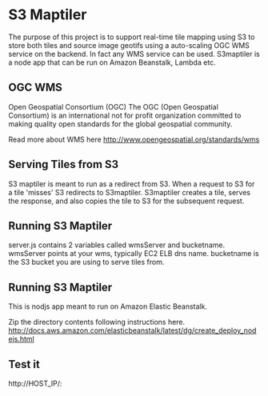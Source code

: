 S3 Maptiler
===================

The purpose of this project is to support real-time tile mapping using S3 to store both tiles and source image geotifs using a auto-scaling OGC WMS service on the backend. In fact any WMS service can be used.
S3maptiler is a node app that can be run on Amazon Beanstalk, Lambda etc.

## OGC WMS

Open Geospatial Consortium (OGC)
The OGC (Open Geospatial Consortium) is an international not for profit organization committed to making quality open standards for the global geospatial community. 

Read more about WMS here
http://www.opengeospatial.org/standards/wms

## Serving Tiles from S3

S3 maptiler is meant to run as a redirect from S3. When a request to S3 for a tile 'misses' S3 redirects to S3maptiler. S3maptiler creates a tile, serves the response, and also copies the tile to S3 for the subsequent request.

## Running S3 Maptiler

server.js contains 2 variables called wmsServer and bucketname.
wmsServer points at your wms, typically EC2 ELB dns name.
bucketname is the S3 bucket you are using to serve tiles from.


## Running S3 Maptiler

This is nodjs app meant to run on Amazon Elastic Beanstalk.

Zip the directory contents following instructions here.
http://docs.aws.amazon.com/elasticbeanstalk/latest/dg/create_deploy_nodejs.html


## Test it



http://HOST_IP/:
